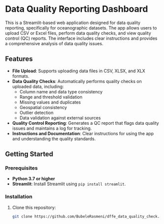 # Data Quality Reporting Dashboard

This is a Streamlit-based web application designed for data quality reporting, specifically for oceanographic datasets. The app allows users to upload CSV or Excel files, perform data quality checks, and view quality control (QC) reports. The interface includes clear instructions and provides a comprehensive analysis of data quality issues.

## Features

- **File Upload**: Supports uploading data files in CSV, XLSX, and XLX formats.
- **Data Quality Checks**: Automatically performs quality checks on uploaded data, including:
  - Column name and data type consistency
  - Range and threshold validation
  - Missing values and duplicates
  - Geospatial consistency
  - Outlier detection
  - Data validation against external sources
- **Quality Control Reporting**: Generates a QC report that flags data quality issues and maintains a log for tracking.
- **Instructions and Documentation**: Clear instructions for using the app and understanding the quality standards.

## Getting Started

### Prerequisites

- **Python 3.7 or higher**
- **Streamlit**: Install Streamlit using `pip install streamlit`.

### Installation

1. Clone this repository:
   ```bash
   git clone https://github.com/BubeleRasmeni/dffe_data_quality_check.git
   ```
